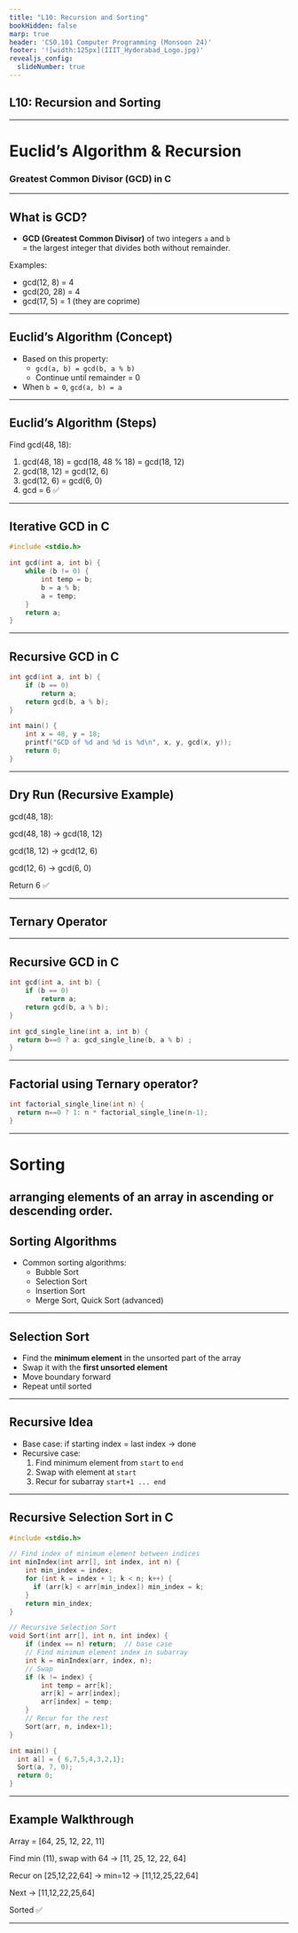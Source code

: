 ```yaml
---
title: "L10: Recursion and Sorting"
bookHidden: false
marp: true
header: 'CS0.101 Computer Programming (Monsoon 24)'
footer: '![width:125px](IIIT_Hyderabad_Logo.jpg)'
revealjs_config:
  slideNumber: true
---
```



## L10: Recursion and Sorting


---


# Euclid’s Algorithm & Recursion  

### Greatest Common Divisor (GCD) in C  

---

## What is GCD?
- **GCD (Greatest Common Divisor)** of two integers `a` and `b`  
  = the largest integer that divides both without remainder.  

Examples:  
- gcd(12, 8) = 4  
- gcd(20, 28) = 4  
- gcd(17, 5) = 1 (they are coprime)  

---

## Euclid’s Algorithm (Concept)
- Based on this property:  
  - `gcd(a, b) = gcd(b, a % b)`  
  - Continue until remainder = 0  
- When `b = 0`, `gcd(a, b) = a`  

---

## Euclid’s Algorithm (Steps)
Find gcd(48, 18):  
1. gcd(48, 18) = gcd(18, 48 % 18) = gcd(18, 12)  
2. gcd(18, 12) = gcd(12, 6)  
3. gcd(12, 6) = gcd(6, 0)  
4. gcd = 6 ✅  

---

## Iterative GCD in C
```c
#include <stdio.h>

int gcd(int a, int b) {
    while (b != 0) {
        int temp = b;
        b = a % b;
        a = temp;
    }
    return a;
}
```
---
## Recursive GCD in C
```c
int gcd(int a, int b) {
    if (b == 0)
        return a;
    return gcd(b, a % b);
}

int main() {
    int x = 48, y = 18;
    printf("GCD of %d and %d is %d\n", x, y, gcd(x, y));
    return 0;
}
```
---

## Dry Run (Recursive Example)

gcd(48, 18):

gcd(48, 18) → gcd(18, 12)

gcd(18, 12) → gcd(12, 6)

gcd(12, 6) → gcd(6, 0)

Return 6 ✅

---

## Ternary Operator


---

## Recursive GCD in C
```c
int gcd(int a, int b) {
    if (b == 0)
        return a;
    return gcd(b, a % b);
}

int gcd_single_line(int a, int b) {
  return b==0 ? a: gcd_single_line(b, a % b) ;
}
```

---

## Factorial using Ternary operator?

```c
int factorial_single_line(int n) {
  return n==0 ? 1: n * factorial_single_line(n-1); 
}
```

---

# Sorting

arranging elements of an array in ascending or descending order. 
---


## Sorting Algorithms
- Common sorting algorithms:
  - Bubble Sort
  - Selection Sort
  - Insertion Sort
  - Merge Sort, Quick Sort (advanced)  

---


## Selection Sort
- Find the **minimum element** in the unsorted part of the array  
- Swap it with the **first unsorted element**  
- Move boundary forward  
- Repeat until sorted  

---


## Recursive Idea
- Base case: if starting index = last index → done  
- Recursive case:
  1. Find minimum element from `start` to `end`  
  2. Swap with element at `start`  
  3. Recur for subarray `start+1 ... end`  

---

## Recursive Selection Sort in C
```c
#include <stdio.h>

// Find index of minimum element between indices 
int minIndex(int arr[], int index, int n) {
    int min_index = index;
    for (int k = index + 1; k < n; k++) {
      if (arr[k] < arr[min_index]) min_index = k;
    }
    return min_index;
}

// Recursive Selection Sort
void Sort(int arr[], int n, int index) {
    if (index == n) return;  // base case
    // Find minimum element index in subarray
    int k = minIndex(arr, index, n);
    // Swap
    if (k != index) {
        int temp = arr[k];
        arr[k] = arr[index];
        arr[index] = temp;
    }
    // Recur for the rest
    Sort(arr, n, index+1);
}

int main() {
  int a[] = { 6,7,5,4,3,2,1};
  Sort(a, 7, 0);
  return 0;
}
```

---


## Example Walkthrough

Array = [64, 25, 12, 22, 11]

Find min (11), swap with 64 → [11, 25, 12, 22, 64]

Recur on [25,12,22,64] → min=12 → [11,12,25,22,64]

Next → [11,12,22,25,64]

Sorted ✅

---